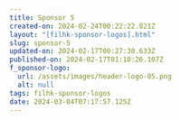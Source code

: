```yaml
---
title: Sponsor 5
created-on: 2024-02-24T00:22:22.821Z
layout: "[filhk-sponsor-logos].html"
slug: sponsor-5
updated-on: 2024-02-17T00:27:30.633Z
published-on: 2024-02-17T01:10:26.107Z
f_sponsor-logo:
  url: /assets/images/header-logo-05.png
  alt: null
tags: filhk-sponsor-logos
date: 2024-03-04T07:17:57.125Z
---
```

